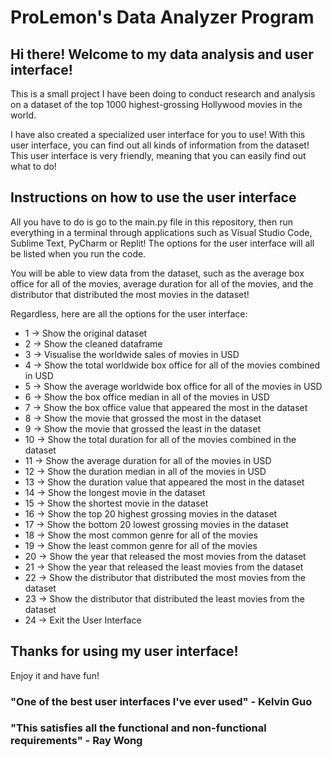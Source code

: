 # **ProLemon's Data Analyzer Program**

## Hi there! Welcome to my data analysis and user interface!

This is a small project I have been doing to conduct research and analysis on a dataset of the top 1000 highest-grossing Hollywood movies in the world.

I have also created a specialized user interface for you to use! With this user interface, you can find out all kinds of information from the dataset! This user interface is very friendly, meaning that you can easily find out what to do!

## Instructions on how to use the user interface
All you have to do is go to the main.py file in this repository, then run everything in a terminal through applications such as Visual Studio Code, Sublime Text, PyCharm or Replit! The options for the user interface will all be listed when you run the code.

You will be able to view data from the dataset, such as the average box office for all of the movies, average duration for all of the movies, and the distributor that distributed the most movies in the dataset!

Regardless, here are all the options for the user interface:

* 1 -> Show the original dataset
* 2 -> Show the cleaned dataframe
* 3 -> Visualise the worldwide sales of movies in USD
* 4 -> Show the total worldwide box office for all of the movies combined in USD
* 5 -> Show the average worldwide box office for all of the movies in USD
* 6 -> Show the box office median in all of the movies in USD
* 7 -> Show the box office value that appeared the most in the dataset
* 8 -> Show the movie that grossed the most in the dataset
* 9 -> Show the movie that grossed the least in the dataset
* 10 -> Show the total duration for all of the movies combined in the dataset
* 11 -> Show the average duration for all of the movies in USD
* 12 -> Show the duration median in all of the movies in USD
* 13 -> Show the duration value that appeared the most in the dataset
* 14 -> Show the longest movie in the dataset
* 15 -> Show the shortest movie in the dataset
* 16 -> Show the top 20 highest grossing movies in the dataset
* 17 -> Show the bottom 20 lowest grossing movies in the dataset
* 18 -> Show the most common genre for all of the movies
* 19 -> Show the least common genre for all of the movies
* 20 -> Show the year that released the most movies from the dataset
* 21 -> Show the year that released the least movies from the dataset
* 22 -> Show the distributor that distributed the most movies from the dataset
* 23 -> Show the distributor that distributed the least movies from the dataset
* 24 -> Exit the User Interface

## Thanks for using my user interface!
Enjoy it and have fun!

### "One of the best user interfaces I've ever used" - Kelvin Guo
### "This satisfies all the functional and non-functional requirements" - Ray Wong